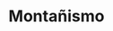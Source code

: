 ﻿---
title: "Montañismo"
permalink: periodes_904.html
layout: periode
sidebar: periodes
pares:
  - id: -4
    title: "Deportes"

fills:
jocsPrincipals:
  - title: "Summit: The Board Game"
    bggId: 201186
    dataInici: 
    dataFi: 

jocsEscenaris:
jocsEpoca:
jocsEpocaEscenaris:
---
